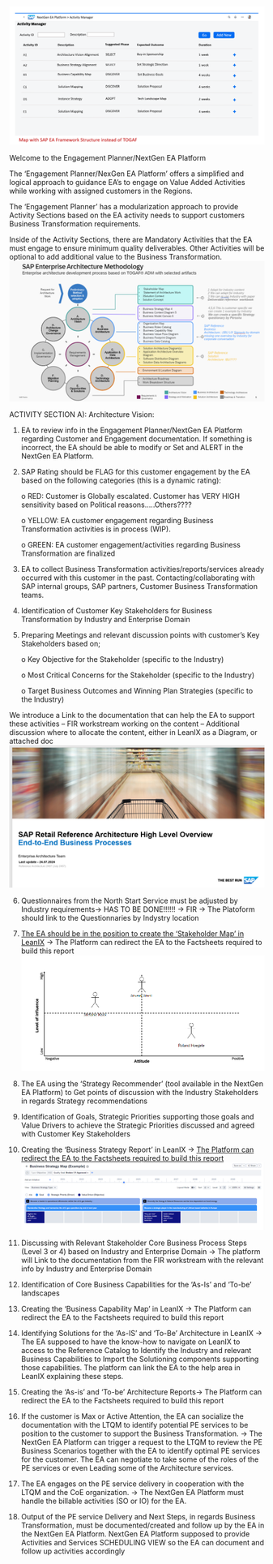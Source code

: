 ![Activity Manager](https://github.com/I304296/nextgenea/blob/main/images/ActivityManager.png)


Welcome to the Engagement Planner/NextGen EA Platform



The ‘Engagement Planner/NexGen EA Platform’ offers a simplified and logical approach to guidance EA’s to engage on Value Added Activities while working with assigned customers in the Regions. 

The ‘Engagement Planner’ has a modularization approach to provide Activity Sections based on the EA activity needs to support customers Business Transformation requirements. 

Inside of the Activity Sections, there are Mandatory Activities that the EA must engage to ensure minimum quality deliverables. Other Activities will be optional to add additional value to the Business Transformation.
![Activity Manager](https://github.com/I304296/nextgenea/blob/main/images/TOGAF.png)


ACTIVITY SECTION A): Architecture Vision:
1.	EA to review info in the Engagement Planner/NextGen EA Platform regarding Customer and Engagement documentation. If something is incorrect, the EA should be able to modify or Set and ALERT in the NextGen EA Platform.


2.	SAP Rating should be FLAG for this customer engagement by the EA based on the following categories (this is a dynamic rating):

    o	RED: Customer is Globally escalated. Customer has VERY HIGH sensitivity based on Political reasons…..Others????

    o	YELLOW: EA customer engagement regarding Business Transformation activities is in process (WIP). 

    o	GREEN: EA customer engagement/activities regarding Business Transformation are finalized

   
3.	EA to collect Business Transformation activities/reports/services already occurred with this customer in the past. Contacting/collaborating with SAP internal groups, SAP partners, Customer Business Transformation teams.
   

4.	Identification of Customer Key Stakeholders for Business Transformation by Industry and Enterprise Domain

   
5.	Preparing Meetings and relevant discussion points with customer’s Key Stakeholders based on;
	
    o	Key Objective for the Stakeholder (specific to the Industry)

    o	Most Critical Concerns for the Stakeholder (specific to the Industry)

    o	Target Business Outcomes and Winning Plan Strategies (specific to the Industry)

We introduce a Link to the documentation that can help the EA to support these activities – FIR workstream working on the content – Additional discussion where to allocate the content, either in LeanIX as a Diagram, or attached doc
![Activity Manager](https://github.com/I304296/nextgenea/blob/main/images/FIR_1.png)


6.	Questionnaires from the North Start Service must be adjusted by Industry requirements-> HAS TO BE DONE!!!!!! -> FIR -> The Platoform should link to the Questionnaries by Indystry location


7.	[The EA should be in the position to create the ‘Stakeholder Map’ in LeanIX](https://demo-eu-1.leanix.net/SYMPHONY/dashboard/c7612e76-db4f-4d7d-b253-41040bdaeff9) -> The Platform can redirect the EA to the Factsheets required to build this report
![Activity Manager](https://github.com/I304296/nextgenea/blob/main/images/stakeholdermap.png)
  
  
8.	The EA using the ‘Strategy Recommender’ (tool available in the NextGen EA Platform) to Get points of discussion with the Industry Stakeholders in regards Strategy recommendations

	
9.	Identification of Goals, Strategic Priorities supporting those goals and Value Drivers to achieve the Strategic Priorities discussed and agreed with Customer Key Stakeholders

   
10.	Creating the ‘Business Strategy Report’ in LeanIX -> [The Platform can redirect the EA to the Factsheets required to build this report](https://demo-eu-1.leanix.net/SYMPHONY/dashboard/c7612e76-db4f-4d7d-b253-41040bdaeff9)
![Activity Manager](https://github.com/I304296/nextgenea/blob/main/images/businessstrategyreport.png)

   
12.	Discussing with Relevant Stakeholder Core Business Process Steps (Level 3 or 4) based on Industry and Enterprise Domain -> The platform will Link to the documentation from the FIR workstream with the relevant info by Industry and Enterprise Domain

	
10.	Identification of Core Business Capabilities for the ‘As-Is’ and ‘To-be’ landscapes

	
11.	Creating the ‘Business Capability Map’ in LeanIX -> The Platform can redirect the EA to the Factsheets required to build this report

12.	Identifying Solutions for the ‘As-IS’ and ‘To-Be’ Architecture in LeanIX -> The EA supposed to have the know-how to navigate on LeanIX to access to the Reference Catalog to Identify the Industry and relevant Business Capabilities to Import the Solutioning components supporting those capabilities. The platform can link the EA to the help area in LeanIX explaining these steps.

    
13.	Creating the ‘As-is’ and ‘To-be’ Architecture Reports-> The Platform can redirect the EA to the Factsheets required to build this report

14.	If the customer is Max or Active Attention, the EA can socialize the documentation with the LTQM to identify potential PE services to be position to the customer to support the Business Transformation. -> The NextGen EA Platform can trigger a request to the LTQM to review the PE Business Scenarios together with the EA to identify optimal PE services for the customer. The EA can negotiate to take some of the roles of the PE services or even Leading some of the Architecture services.

    
15.	The EA engages on the PE service delivery in cooperation with the LTQM and the CoE organization. -> The NextGen EA Platform must handle the billable activities (SO or IO) for the EA.

    
16.	Output of the PE service Delivery and Next Steps, in regards Business Transformation, must be documented/created and follow up by the EA in the NextGen EA Platform. NextGen EA Platform supposed to provide Activities and Services SCHEDULING VIEW so the EA can document and follow up activities accordingly



